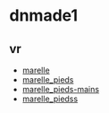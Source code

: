 # dnmade1
## vr
* [marelle](./marelle/marelle.html/)
* [marelle_pieds](./marelle/marelle_pieds.html/)
* [marelle_pieds-mains](./marelle/marelle_pieds-mains.html/) 
* [marelle_piedss](./marelle/marelle_piedss.html/) 
